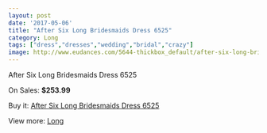 ```yaml
---
layout: post
date: '2017-05-06'
title: "After Six Long Bridesmaids Dress 6525"
category: Long
tags: ["dress","dresses","wedding","bridal","crazy"]
image: http://www.eudances.com/5644-thickbox_default/after-six-long-bridesmaids-dress-6525.jpg
---
```

After Six Long Bridesmaids Dress 6525

On Sales: **$253.99**
<a href="https://www.eudances.com/en/long/1956-after-six-long-bridesmaids-dress-6525.html"><amp-img layout="responsive" width="600" height="600" src="//www.eudances.com/5644-thickbox_default/after-six-long-bridesmaids-dress-6525.jpg" alt="After Six Long Bridesmaids Dress 6525 0" /></a>
<a href="https://www.eudances.com/en/long/1956-after-six-long-bridesmaids-dress-6525.html"><amp-img layout="responsive" width="600" height="600" src="//www.eudances.com/5645-thickbox_default/after-six-long-bridesmaids-dress-6525.jpg" alt="After Six Long Bridesmaids Dress 6525 1" /></a>

Buy it: [After Six Long Bridesmaids Dress 6525](https://www.eudances.com/en/long/1956-after-six-long-bridesmaids-dress-6525.html "After Six Long Bridesmaids Dress 6525")

View more: [Long](https://www.eudances.com/en/21-long "Long")